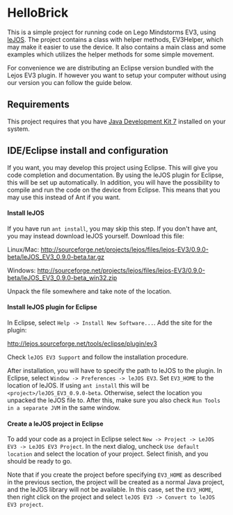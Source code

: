 # HelloBrick

This is a simple project for running code on Lego Mindstorms EV3, using
[leJOS][lejos]. The project contains a class with helper methods, EV3Helper,
which may make it easier to use the device. It also contains a main class and
some examples which utilizes the helper methods for some simple movement.

For convenience we are distributing an Eclipse version bundled with the Lejos EV3 plugin. If however you want to setup your computer without using our version you can follow the guide below.

[lejos]: http://www.lejos.org/ev3/docs/

## Requirements

This project requires that you have [Java Development Kit 7][jdk7] installed on
your system.

[jdk7]: http://www.oracle.com/technetwork/java/javase/downloads/jdk7-downloads-1880260.html

## IDE/Eclipse install and configuration

If you want, you may develop this project using Eclipse. This will give you
code completion and documentation. By using the leJOS plugin for Eclipse, this
will be set up automatically. In addition, you will have the possibility to
compile and run the code on the device from Eclipse. This means that you may
use this instead of Ant if you want.

#### Install leJOS

If you have run `ant install`, you may skip this step. If you don't have ant,
you may instead download leJOS yourself. Download this file:

Linux/Mac: <http://sourceforge.net/projects/lejos/files/lejos-EV3/0.9.0-beta/leJOS_EV3_0.9.0-beta.tar.gz>

Windows: <http://sourceforge.net/projects/lejos/files/lejos-EV3/0.9.0-beta/leJOS_EV3_0.9.0-beta_win32.zip>

Unpack the file somewhere and take note of the location.

#### Install leJOS plugin for Eclipse

In Eclipse, select `Help -> Install New Software...`. Add the site for the plugin:

<http://lejos.sourceforge.net/tools/eclipse/plugin/ev3>

Check `leJOS EV3 Support` and follow the installation procedure.

After installation, you will have to specify the path to leJOS to the plugin.
In Eclipse, select `Window -> Preferences -> leJOS EV3`. Set `EV3_HOME` to the
location of leJOS. If using `ant install` this will be
`<project>/leJOS_EV3_0.9.0-beta`. Otherwise, select the location you unpacked
the leJOS file to. After this, make sure you also check `Run Tools in a
separate JVM` in the same window.

#### Create a leJOS project in Eclipse

To add your code as a project in Eclipse select `New -> Project -> LeJOS EV3 ->
LeJOS EV3 Project`. In the next dialog, uncheck `Use default location` and
select the location of your project. Select finish, and you should be ready to
go.

Note that if you create the project before specifying `EV3_HOME` as described
in the previous section, the project will be created as a normal Java project,
and the leJOS library will not be available. In this case, set the `EV3_HOME`,
then right click on the project and select `leJOS EV3 -> Convert to leJOS EV3
project`.
